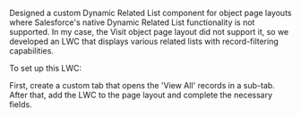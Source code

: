 Designed a custom Dynamic Related List component for object page layouts where Salesforce's native Dynamic Related List functionality is not supported. In my case, the Visit object page layout did not support it, so we developed an LWC that displays various related lists with record-filtering capabilities.


To set up this LWC:

First, create a custom tab that opens the 'View All' records in a sub-tab.
After that, add the LWC to the page layout and complete the necessary fields. 
